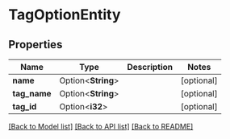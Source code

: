 # TagOptionEntity

## Properties

Name | Type | Description | Notes
------------ | ------------- | ------------- | -------------
**name** | Option<**String**> |  | [optional]
**tag_name** | Option<**String**> |  | [optional]
**tag_id** | Option<**i32**> |  | [optional]

[[Back to Model list]](../README.md#documentation-for-models) [[Back to API list]](../README.md#documentation-for-api-endpoints) [[Back to README]](../README.md)


